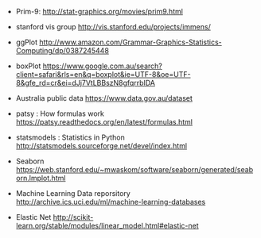 * Prim-9:
http://stat-graphics.org/movies/prim9.html

* stanford vis group
http://vis.stanford.edu/projects/immens/

* ggPlot
http://www.amazon.com/Grammar-Graphics-Statistics-Computing/dp/0387245448

* boxPlot
https://www.google.com.au/search?client=safari&rls=en&q=boxplot&ie=UTF-8&oe=UTF-8&gfe_rd=cr&ei=dJj7VtLBBszN8gfqrrbIDA

* Australia public data 
https://www.data.gov.au/dataset

* patsy : How formulas work
https://patsy.readthedocs.org/en/latest/formulas.html

* statsmodels : Statistics in Python
http://statsmodels.sourceforge.net/devel/index.html

* Seaborn
https://web.stanford.edu/~mwaskom/software/seaborn/generated/seaborn.lmplot.html

* Machine Learning Data reporsitory
http://archive.ics.uci.edu/ml/machine-learning-databases

* Elastic Net
http://scikit-learn.org/stable/modules/linear_model.html#elastic-net
